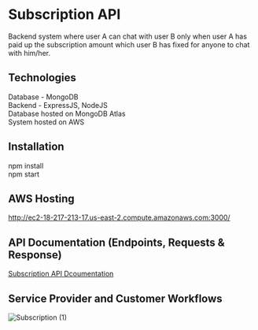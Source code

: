# Subscription API

Backend system where user A can chat with user B only when user A has paid up the subscription amount which user B has fixed for anyone to chat with him/her.

## Technologies

Database - MongoDB <br/>
Backend - ExpressJS, NodeJS <br/>
Database hosted on MongoDB Atlas <br/>
System hosted on AWS 

## Installation

npm install
<br/>
npm start

## AWS Hosting 

http://ec2-18-217-213-17.us-east-2.compute.amazonaws.com:3000/

## API Documentation (Endpoints, Requests & Response)

[Subscription API Dcoumentation](https://documenter.getpostman.com/view/11648035/UV5deF1y)

## Service Provider and Customer Workflows

![Subscription (1)](https://user-images.githubusercontent.com/45893103/139261772-f88731ea-5955-4187-85b7-87b6f3a35bd1.png)
